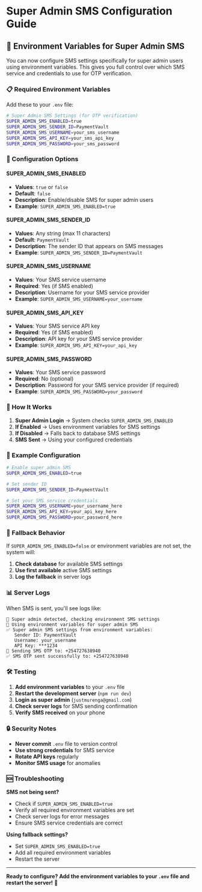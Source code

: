 # Super Admin SMS Configuration Guide

## 🚀 Environment Variables for Super Admin SMS

You can now configure SMS settings specifically for super admin users using environment variables. This gives you full control over which SMS service and credentials to use for OTP verification.

### 📋 Required Environment Variables

Add these to your `.env` file:

```bash
# Super Admin SMS Settings (for OTP verification)
SUPER_ADMIN_SMS_ENABLED=true
SUPER_ADMIN_SMS_SENDER_ID=PaymentVault
SUPER_ADMIN_SMS_USERNAME=your_sms_username
SUPER_ADMIN_SMS_API_KEY=your_sms_api_key
SUPER_ADMIN_SMS_PASSWORD=your_sms_password
```

### 🔧 Configuration Options

#### **SUPER_ADMIN_SMS_ENABLED**
- **Values**: `true` or `false`
- **Default**: `false`
- **Description**: Enable/disable SMS for super admin users
- **Example**: `SUPER_ADMIN_SMS_ENABLED=true`

#### **SUPER_ADMIN_SMS_SENDER_ID**
- **Values**: Any string (max 11 characters)
- **Default**: `PaymentVault`
- **Description**: The sender ID that appears on SMS messages
- **Example**: `SUPER_ADMIN_SMS_SENDER_ID=PaymentVault`

#### **SUPER_ADMIN_SMS_USERNAME**
- **Values**: Your SMS service username
- **Required**: Yes (if SMS enabled)
- **Description**: Username for your SMS service provider
- **Example**: `SUPER_ADMIN_SMS_USERNAME=your_username`

#### **SUPER_ADMIN_SMS_API_KEY**
- **Values**: Your SMS service API key
- **Required**: Yes (if SMS enabled)
- **Description**: API key for your SMS service provider
- **Example**: `SUPER_ADMIN_SMS_API_KEY=your_api_key`

#### **SUPER_ADMIN_SMS_PASSWORD**
- **Values**: Your SMS service password
- **Required**: No (optional)
- **Description**: Password for your SMS service provider (if required)
- **Example**: `SUPER_ADMIN_SMS_PASSWORD=your_password`

### 📱 How It Works

1. **Super Admin Login** → System checks `SUPER_ADMIN_SMS_ENABLED`
2. **If Enabled** → Uses environment variables for SMS settings
3. **If Disabled** → Falls back to database SMS settings
4. **SMS Sent** → Using your configured credentials

### 🎯 Example Configuration

```bash
# Enable super admin SMS
SUPER_ADMIN_SMS_ENABLED=true

# Set sender ID
SUPER_ADMIN_SMS_SENDER_ID=PaymentVault

# Set your SMS service credentials
SUPER_ADMIN_SMS_USERNAME=your_username_here
SUPER_ADMIN_SMS_API_KEY=your_api_key_here
SUPER_ADMIN_SMS_PASSWORD=your_password_here
```

### 🔄 Fallback Behavior

If `SUPER_ADMIN_SMS_ENABLED=false` or environment variables are not set, the system will:

1. **Check database** for available SMS settings
2. **Use first available** active SMS settings
3. **Log the fallback** in server logs

### 📊 Server Logs

When SMS is sent, you'll see logs like:

```
📱 Super admin detected, checking environment SMS settings
📱 Using environment variables for super admin SMS
✅ Super admin SMS settings from environment variables:
   Sender ID: PaymentVault
   Username: your_username
   API Key: ***1234
📱 Sending SMS OTP to: +254727638940
✅ SMS OTP sent successfully to: +254727638940
```

### 🛠️ Testing

1. **Add environment variables** to your `.env` file
2. **Restart the development server** (`npm run dev`)
3. **Login as super admin** (`justmurenga@gmail.com`)
4. **Check server logs** for SMS sending confirmation
5. **Verify SMS received** on your phone

### 🔒 Security Notes

- **Never commit** `.env` file to version control
- **Use strong credentials** for SMS service
- **Rotate API keys** regularly
- **Monitor SMS usage** for anomalies

### 🆘 Troubleshooting

**SMS not being sent?**
- Check if `SUPER_ADMIN_SMS_ENABLED=true`
- Verify all required environment variables are set
- Check server logs for error messages
- Ensure SMS service credentials are correct

**Using fallback settings?**
- Set `SUPER_ADMIN_SMS_ENABLED=true`
- Add all required environment variables
- Restart the server

---

**Ready to configure? Add the environment variables to your `.env` file and restart the server!** 🚀





